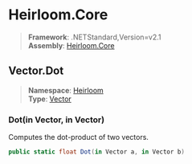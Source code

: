 # Heirloom.Core

> **Framework**: .NETStandard,Version=v2.1  
> **Assembly**: [Heirloom.Core][0]  

## Vector.Dot

> **Namespace**: [Heirloom][0]  
> **Type**: [Vector][1]  

### Dot(in Vector, in Vector)

Computes the dot-product of two vectors.

```cs
public static float Dot(in Vector a, in Vector b)
```

[0]: ../Heirloom.Core.md
[1]: Heirloom.Vector.md
